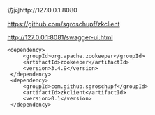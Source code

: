 
访问http://127.0.0.1:8080

https://github.com/sgroschupf/zkclient

http://127.0.0.1:8081/swagger-ui.html
```
<dependency>
     <groupId>org.apache.zookeeper</groupId>
     <artifactId>zookeeper</artifactId>
     <version>3.4.9</version>
 </dependency>
 <dependency>
     <groupId>com.github.sgroschupf</groupId>
     <artifactId>zkclient</artifactId>
     <version>0.1</version>
 </dependency>
```
